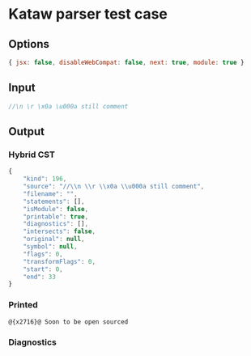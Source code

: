 # Kataw parser test case

## Options

`````js
{ jsx: false, disableWebCompat: false, next: true, module: true }
`````

## Input

`````js
//\n \r \x0a \u000a still comment
`````

## Output

### Hybrid CST


```javascript
{
    "kind": 196,
    "source": "//\\n \\r \\x0a \\u000a still comment",
    "filename": "",
    "statements": [],
    "isModule": false,
    "printable": true,
    "diagnostics": [],
    "intersects": false,
    "original": null,
    "symbol": null,
    "flags": 0,
    "transformFlags": 0,
    "start": 0,
    "end": 33
}
```

  
### Printed


```javascript
@{x2716}@ Soon to be open sourced
```

  
### Diagnostics


```javascript

```

